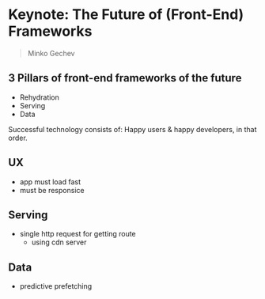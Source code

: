 # Keynote: The Future of (Front-End) Frameworks
> Minko Gechev

## 3 Pillars of front-end frameworks of the future
- Rehydration
- Serving
- Data

Successful technology consists of: Happy users & happy developers, in that order.

## UX
- app must load fast
- must be responsice

## Serving
- single http request for getting route
	- using cdn server

## Data
- predictive prefetching

